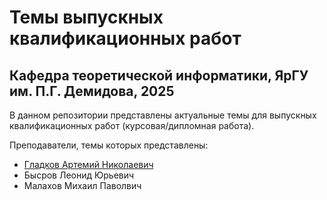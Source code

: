 <h1>Темы выпускных квалификационных работ</h1>
<h2>Кафедра теоретической информатики, ЯрГУ им. П.Г. Демидова, 2025</h2>

В данном репозитории представлены актуальные темы для выпускных квалификационных работ (курсовая/дипломная работа). 

Преподаватели, темы которых представлены:
- [Гладков Артемий Николаевич](./gladkov/readme.md)
- Бысров Леонид Юрьевич
- Малахов Михаил Паволвич